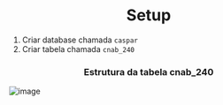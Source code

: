 <h1 align="center"> Setup </h1>

1. Criar database chamada `caspar`
2. Criar tabela chamada `cnab_240`

<h3 align="center">Estrutura da tabela cnab_240</h3>

![image](https://user-images.githubusercontent.com/69356402/191989308-87bbe86e-f873-45ab-bed0-63b16e5f6a5a.png)
